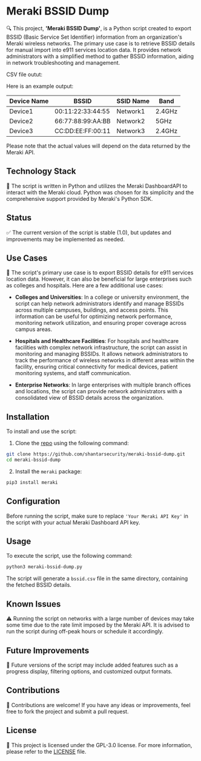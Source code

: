# Meraki BSSID Dump

🔍 This project, **'Meraki BSSID Dump'**, is a Python script created to export BSSID (Basic Service Set Identifier) information from an organization's Meraki wireless networks. The primary use case is to retrieve BSSID details for manual import into e911 services location data. It provides network administrators with a simplified method to gather BSSID information, aiding in network troubleshooting and management.

CSV file outut:

Here is an example output:

| Device Name | BSSID              | SSID Name | Band  |
|-------------|--------------------|-----------|-------|
| Device1     | 00:11:22:33:44:55  | Network1  | 2.4GHz|
| Device2     | 66:77:88:99:AA:BB  | Network2  | 5GHz  |
| Device3     | CC:DD:EE:FF:00:11  | Network3  | 2.4GHz|

Please note that the actual values will depend on the data returned by the Meraki API.

## Technology Stack

🔧 The script is written in Python and utilizes the Meraki DashboardAPI to interact with the Meraki cloud. Python was chosen for its simplicity and the comprehensive support provided by Meraki's Python SDK.

## Status

✅ The current version of the script is stable (1.0), but updates and improvements may be implemented as needed.

## Use Cases

🎯 The script's primary use case is to export BSSID details for e911 services location data. However, it can also be beneficial for large enterprises such as colleges and hospitals. Here are a few additional use cases:

- **Colleges and Universities**: In a college or university environment, the script can help network administrators identify and manage BSSIDs across multiple campuses, buildings, and access points. This information can be useful for optimizing network performance, monitoring network utilization, and ensuring proper coverage across campus areas.

- **Hospitals and Healthcare Facilities**: For hospitals and healthcare facilities with complex network infrastructure, the script can assist in monitoring and managing BSSIDs. It allows network administrators to track the performance of wireless networks in different areas within the facility, ensuring critical connectivity for medical devices, patient monitoring systems, and staff communication.

- **Enterprise Networks**: In large enterprises with multiple branch offices and locations, the script can provide network administrators with a consolidated view of BSSID details across the organization.  

## Installation

To install and use the script:

1. Clone the [repo](https://github.com/shantarsecurity/meraki-bssid-dump) using the following command:

```bash
git clone https://github.com/shantarsecurity/meraki-bssid-dump.git
cd meraki-bssid-dump
```

2. Install the `meraki` package:

```bash
pip3 install meraki
```

## Configuration

Before running the script, make sure to replace `'Your Meraki API Key'` in the script with your actual Meraki Dashboard API key.

## Usage

To execute the script, use the following command:

```bash
python3 meraki-bssid-dump.py
```

The script will generate a `bssid.csv` file in the same directory, containing the fetched BSSID details.

## Known Issues

⚠️ Running the script on networks with a large number of devices may take some time due to the rate limit imposed by the Meraki API. It is advised to run the script during off-peak hours or schedule it accordingly.

## Future Improvements

🔮 Future versions of the script may include added features such as a progress display, filtering options, and customized output formats.

## Contributions

🤝 Contributions are welcome! If you have any ideas or improvements, feel free to fork the project and submit a pull request.

## License

📜 This project is licensed under the GPL-3.0 license. For more information, please refer to the [LICENSE](LICENSE) file.
